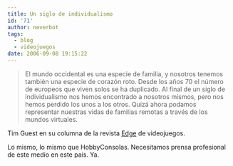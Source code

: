 ```yaml
---
title: Un siglo de individualismo
id: '71'
author: neverbot
tags:
  - blog
  - videojuegos
date: 2006-09-08 19:15:22
---
```


> El mundo occidental es una especie de familia, y nosotros tenemos también una especie de corazón roto. Desde los años 70 el número de europeos que viven solos se ha duplicado. Al final de un siglo de individualismo nos hemos encontrado a nosotros mismos, pero nos hemos perdido los unos a los otros. Quizá ahora podamos representar nuestras vidas de familias remotas a través de los mundos virtuales.

Tim Guest en su columna de la revista [Edge](http://en.wikipedia.org/wiki/Edge_%28magazine%29) de videojuegos.

Lo mismo, lo mismo que HobbyConsolas. Necesitamos prensa profesional de este medio en este país. Ya.
